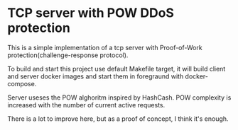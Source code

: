 # TCP server with POW DDoS protection

This is a simple implementation of a tcp server with Proof-of-Work protection(challenge-response protocol).

To build and start this project use default Makefile target, it will build client and server docker images and start them in foregraund with docker-compose.

Server useses the POW alghoritm inspired by HashCash. POW complexity is increased with the number of current active requests. 

There is a lot to improve here, but as a proof of concept, I think it's enough.